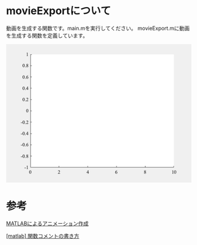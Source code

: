 # movieExportについて
動画を生成する関数です。main.mを実行してください。
movieExport.mに動画を生成する関数を定義しています。

![動画](output/movie.gif)



# 参考
[MATLABによるアニメーション作成](https://qiita.com/tose2125/items/03d9ce40b1b6bde7d36d)

[[matlab] 関数コメントの書き方](https://qiita.com/kenichi-hamaguchi/items/970f06b27873b4164d6a)